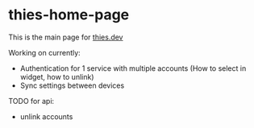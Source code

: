 # thies-home-page

This is the main page for [thies.dev](https://thies.dev)

Working on currently:

- Authentication for 1 service with multiple accounts (How to select in widget, how to unlink)
- Sync settings between devices

TODO for api:

- unlink accounts
